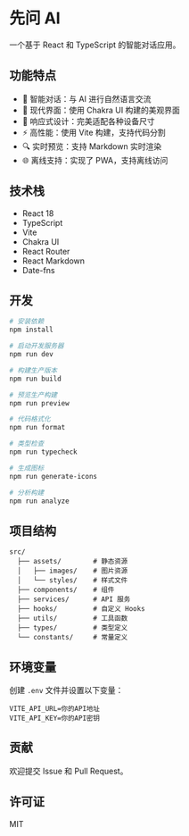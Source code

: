 # 先问 AI

一个基于 React 和 TypeScript 的智能对话应用。

## 功能特点

- 💬 智能对话：与 AI 进行自然语言交流
- 🎨 现代界面：使用 Chakra UI 构建的美观界面
- 📱 响应式设计：完美适配各种设备尺寸
- ⚡️ 高性能：使用 Vite 构建，支持代码分割
- 🔍 实时预览：支持 Markdown 实时渲染
- 🌐 离线支持：实现了 PWA，支持离线访问

## 技术栈

- React 18
- TypeScript
- Vite
- Chakra UI
- React Router
- React Markdown
- Date-fns

## 开发

```bash
# 安装依赖
npm install

# 启动开发服务器
npm run dev

# 构建生产版本
npm run build

# 预览生产构建
npm run preview

# 代码格式化
npm run format

# 类型检查
npm run typecheck

# 生成图标
npm run generate-icons

# 分析构建
npm run analyze
```

## 项目结构

```
src/
  ├── assets/        # 静态资源
  │   ├── images/    # 图片资源
  │   └── styles/    # 样式文件
  ├── components/    # 组件
  ├── services/      # API 服务
  ├── hooks/         # 自定义 Hooks
  ├── utils/         # 工具函数
  ├── types/         # 类型定义
  └── constants/     # 常量定义
```

## 环境变量

创建 `.env` 文件并设置以下变量：

```env
VITE_API_URL=你的API地址
VITE_API_KEY=你的API密钥
```

## 贡献

欢迎提交 Issue 和 Pull Request。

## 许可证

MIT
